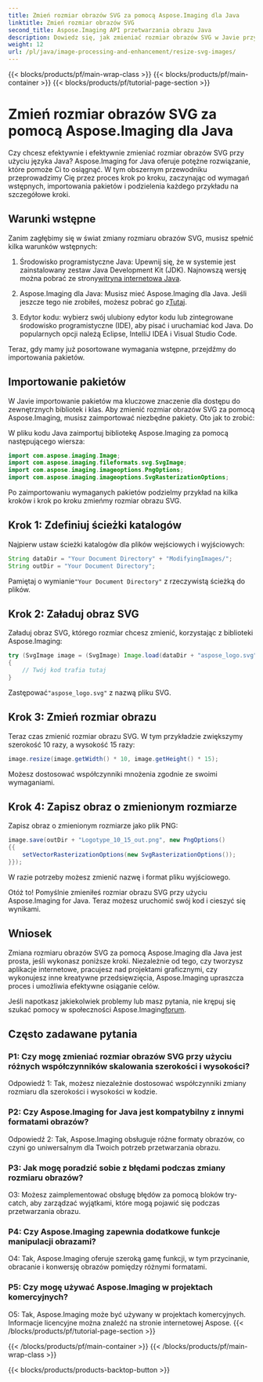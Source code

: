 ```yaml
---
title: Zmień rozmiar obrazów SVG za pomocą Aspose.Imaging dla Java
linktitle: Zmień rozmiar obrazów SVG
second_title: Aspose.Imaging API przetwarzania obrazu Java
description: Dowiedz się, jak zmieniać rozmiar obrazów SVG w Javie przy użyciu Aspose.Imaging for Java. Przewodnik krok po kroku dotyczący wydajnego przetwarzania obrazu.
weight: 12
url: /pl/java/image-processing-and-enhancement/resize-svg-images/
---
```


{{< blocks/products/pf/main-wrap-class >}}
{{< blocks/products/pf/main-container >}}
{{< blocks/products/pf/tutorial-page-section >}}

# Zmień rozmiar obrazów SVG za pomocą Aspose.Imaging dla Java

Czy chcesz efektywnie i efektywnie zmieniać rozmiar obrazów SVG przy użyciu języka Java? Aspose.Imaging for Java oferuje potężne rozwiązanie, które pomoże Ci to osiągnąć. W tym obszernym przewodniku przeprowadzimy Cię przez proces krok po kroku, zaczynając od wymagań wstępnych, importowania pakietów i podzielenia każdego przykładu na szczegółowe kroki.

## Warunki wstępne

Zanim zagłębimy się w świat zmiany rozmiaru obrazów SVG, musisz spełnić kilka warunków wstępnych:

1.  Środowisko programistyczne Java: Upewnij się, że w systemie jest zainstalowany zestaw Java Development Kit (JDK). Najnowszą wersję można pobrać ze strony[witryna internetowa Java](https://www.oracle.com/java/technologies/javase-downloads).

2. Aspose.Imaging dla Java: Musisz mieć Aspose.Imaging dla Java. Jeśli jeszcze tego nie zrobiłeś, możesz pobrać go z[Tutaj](https://releases.aspose.com/imaging/java/).

3. Edytor kodu: wybierz swój ulubiony edytor kodu lub zintegrowane środowisko programistyczne (IDE), aby pisać i uruchamiać kod Java. Do popularnych opcji należą Eclipse, IntelliJ IDEA i Visual Studio Code.

Teraz, gdy mamy już posortowane wymagania wstępne, przejdźmy do importowania pakietów.

## Importowanie pakietów

W Javie importowanie pakietów ma kluczowe znaczenie dla dostępu do zewnętrznych bibliotek i klas. Aby zmienić rozmiar obrazów SVG za pomocą Aspose.Imaging, musisz zaimportować niezbędne pakiety. Oto jak to zrobić:

W pliku kodu Java zaimportuj bibliotekę Aspose.Imaging za pomocą następującego wiersza:

```java
import com.aspose.imaging.Image;
import com.aspose.imaging.fileformats.svg.SvgImage;
import com.aspose.imaging.imageoptions.PngOptions;
import com.aspose.imaging.imageoptions.SvgRasterizationOptions;
```

Po zaimportowaniu wymaganych pakietów podzielmy przykład na kilka kroków i krok po kroku zmieńmy rozmiar obrazu SVG.


## Krok 1: Zdefiniuj ścieżki katalogów

Najpierw ustaw ścieżki katalogów dla plików wejściowych i wyjściowych:

```java
String dataDir = "Your Document Directory" + "ModifyingImages/";
String outDir = "Your Document Directory";
```

 Pamiętaj o wymianie`"Your Document Directory"` z rzeczywistą ścieżką do plików.

## Krok 2: Załaduj obraz SVG

Załaduj obraz SVG, którego rozmiar chcesz zmienić, korzystając z biblioteki Aspose.Imaging:

```java
try (SvgImage image = (SvgImage) Image.load(dataDir + "aspose_logo.svg"))
{
    // Twój kod trafia tutaj
}
```

 Zastępować`"aspose_logo.svg"` z nazwą pliku SVG.

## Krok 3: Zmień rozmiar obrazu

Teraz czas zmienić rozmiar obrazu SVG. W tym przykładzie zwiększymy szerokość 10 razy, a wysokość 15 razy:

```java
image.resize(image.getWidth() * 10, image.getHeight() * 15);
```

Możesz dostosować współczynniki mnożenia zgodnie ze swoimi wymaganiami.

## Krok 4: Zapisz obraz o zmienionym rozmiarze

Zapisz obraz o zmienionym rozmiarze jako plik PNG:

```java
image.save(outDir + "Logotype_10_15_out.png", new PngOptions()
{{
    setVectorRasterizationOptions(new SvgRasterizationOptions());
}});
```

W razie potrzeby możesz zmienić nazwę i format pliku wyjściowego.

Otóż to! Pomyślnie zmieniłeś rozmiar obrazu SVG przy użyciu Aspose.Imaging for Java. Teraz możesz uruchomić swój kod i cieszyć się wynikami.

## Wniosek

Zmiana rozmiaru obrazów SVG za pomocą Aspose.Imaging dla Java jest prosta, jeśli wykonasz poniższe kroki. Niezależnie od tego, czy tworzysz aplikacje internetowe, pracujesz nad projektami graficznymi, czy wykonujesz inne kreatywne przedsięwzięcia, Aspose.Imaging upraszcza proces i umożliwia efektywne osiąganie celów.

Jeśli napotkasz jakiekolwiek problemy lub masz pytania, nie krępuj się szukać pomocy w społeczności Aspose.Imaging[forum](https://forum.aspose.com/).

## Często zadawane pytania

### P1: Czy mogę zmieniać rozmiar obrazów SVG przy użyciu różnych współczynników skalowania szerokości i wysokości?

Odpowiedź 1: Tak, możesz niezależnie dostosować współczynniki zmiany rozmiaru dla szerokości i wysokości w kodzie.

### P2: Czy Aspose.Imaging for Java jest kompatybilny z innymi formatami obrazów?

Odpowiedź 2: Tak, Aspose.Imaging obsługuje różne formaty obrazów, co czyni go uniwersalnym dla Twoich potrzeb przetwarzania obrazu.

### P3: Jak mogę poradzić sobie z błędami podczas zmiany rozmiaru obrazów?

O3: Możesz zaimplementować obsługę błędów za pomocą bloków try-catch, aby zarządzać wyjątkami, które mogą pojawić się podczas przetwarzania obrazu.

### P4: Czy Aspose.Imaging zapewnia dodatkowe funkcje manipulacji obrazami?

O4: Tak, Aspose.Imaging oferuje szeroką gamę funkcji, w tym przycinanie, obracanie i konwersję obrazów pomiędzy różnymi formatami.

### P5: Czy mogę używać Aspose.Imaging w projektach komercyjnych?

O5: Tak, Aspose.Imaging może być używany w projektach komercyjnych. Informacje licencyjne można znaleźć na stronie internetowej Aspose.
{{< /blocks/products/pf/tutorial-page-section >}}

{{< /blocks/products/pf/main-container >}}
{{< /blocks/products/pf/main-wrap-class >}}

{{< blocks/products/products-backtop-button >}}
